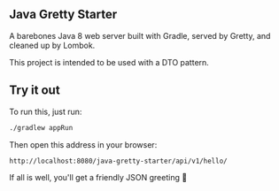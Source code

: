 ## Java Gretty Starter

A barebones Java 8 web server built with Gradle, served by Gretty, and cleaned up by Lombok.

This project is intended to be used with a DTO pattern.

## Try it out

To run this, just run:

```bash
./gradlew appRun
```

Then open this address in your browser:

```$xslt
http://localhost:8080/java-gretty-starter/api/v1/hello/
```

If all is well, you'll get a friendly JSON greeting :raised_hands: